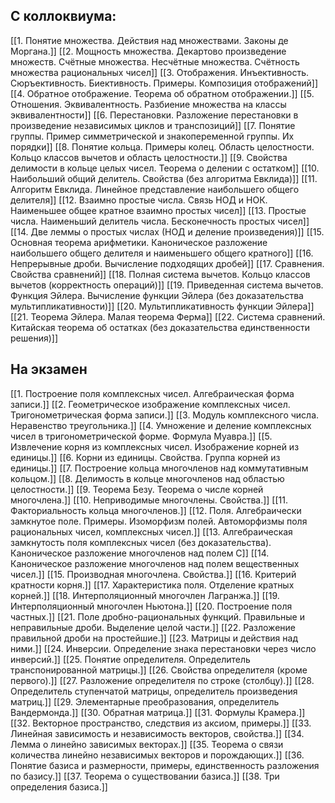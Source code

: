 ## С коллоквиума:
[[1. Понятие множества. Действия над множествами. Законы де Моргана.]]
[[2. Мощность множества. Декартово произведение множеств. Счётные множества. Несчётные множества. Счётность множества рациональных чисел]]
[[3. Отображения. Инъективность. Сюръективность. Биективность. Примеры. Композиция отображений]]
[[4. Обратное отображение. Теорема об обратном отображении.]]
[[5. Отношения. Эквивалентность. Разбиение множества на классы эквивалентности]]
[[6. Перестановки. Разложение перестановки в произведение независимых циклов и транспозиций]]
[[7. Понятие группы. Пример симметрической и знакопеременной группы. Их порядки]]
[[8. Понятие кольца. Примеры колец. Область целостности. Кольцо классов вычетов и область целостности.]]
[[9. Свойства делимости в кольце целых чисел. Теорема о делении с остатком]]
[[10. Наибольший общий делитель. Свойства (без алгоритма Евклида)]]
[[11. Алгоритм Евклида. Линейное представление наибольшего общего делителя]]
[[12. Взаимно простые числа. Связь НОД и НОК. Наименьшее общее кратное взаимно простых чисел]]
[[13. Простые числа. Наименьший делитель числа. Бесконечность простых чисел]]
[[14. Две леммы о простых числах (НОД и деление произведения)]]
[[15. Основная теорема арифметики. Каноническое разложение наибольшего общего делителя и наименьшего общего кратного]]
[[16. Непрерывные дроби. Вычисление подходящих дробей]]
[[17. Сравнения. Свойства сравнений]]
[[18. Полная система вычетов. Кольцо классов вычетов (корректность операций)]]
[[19. Приведенная система вычетов. Функция Эйлера. Вычисление функции Эйлера (без доказательства мультипликативности)]]
[[20. Мультипликативность функции Эйлера]]
[[21. Теорема Эйлера. Малая теорема Ферма]]
[[22. Система сравнений. Китайская теорема об остатках (без доказательства единственности решения)]]

## На экзамен
[[1. Построение поля комплексных чисел. Алгебраическая форма записи.]]
[[2. Геометрическое изображение комплексных чисел. Тригонометрическая форма записи.]]
[[3. Модуль комплексного числа. Неравенство треугольника.]]
[[4. Умножение и деление комплексных чисел в тригонометрической форме. Формула Муавра.]]
[[5. Извлечение корня из комплексных чисел. Изображение корней из единицы.]]
[[6. Корни из единицы. Свойства. Группа корней из единицы.]]
[[7. Построение кольца многочленов над коммутативным кольцом.]]
[[8. Делимость в кольце многочленов над областью целостности.]]
[[9. Теорема Безу. Теорема о числе корней многочлена.]]
[[10. Неприводимые многочлены. Свойства.]]
[[11. Факториальность кольца многочленов.]]
[[12. Поля. Алгебраически замкнутое поле. Примеры. Изоморфизм полей. Автоморфизмы поля рациональных чисел, комплексных чисел.]]
[[13. Алгебраическая замкнутость поля комплексных чисел (без доказательства). Каноническое разложение многочленов над полем С]]
[[14. Каноническое разложение многочленов над полем вещественных чисел.]]
[[15. Производная многочлена. Свойства.]]
[[16. Критерий кратности корня.]]
[[17. Характеристика поля. Отделение кратных корней.]]
[[18. Интерполяционный многочлен Лагранжа.]]
[[19. Интерполяционный многочлен Ньютона.]]
[[20. Построение поля частных.]]
[[21. Поле дробно-рациональных функций. Правильные и неправильные дроби. Выделение целой части.]]
[[22. Разложение правильной дроби на простейшие.]]
[[23. Матрицы и действия над ними.]]
[[24. Инверсии. Определение знака перестановки через число инверсий.]]
[[25. Понятие определителя. Определитель транспонированной матрицы.]]
[[26. Свойства определителя (кроме первого).]]
[[27. Разложение определителя по строке (столбцу).]]
[[28. Определитель ступенчатой матрицы, определитель произведения матриц.]]
[[29. Элементарные преобразования, определитель Вандермонда.]]
[[30. Обратная матрица.]]
[[31. Формулы Крамера.]]
[[32. Векторное пространство, следствия из аксиом, примеры.]]
[[33. Линейная зависимость и независимость векторов, свойства.]]
[[34. Лемма о линейно зависимых векторах.]]
[[35. Теорема о связи количества линейно независимых векторов и порождающих.]]
[[36. Понятие базиса и размерности, примеры, единственность разложения по базису.]]
[[37. Теорема о существовании базиса.]]
[[38. Три определения базиса.]]
